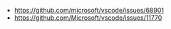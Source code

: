 - https://github.com/microsoft/vscode/issues/68901
- https://github.com/Microsoft/vscode/issues/11770